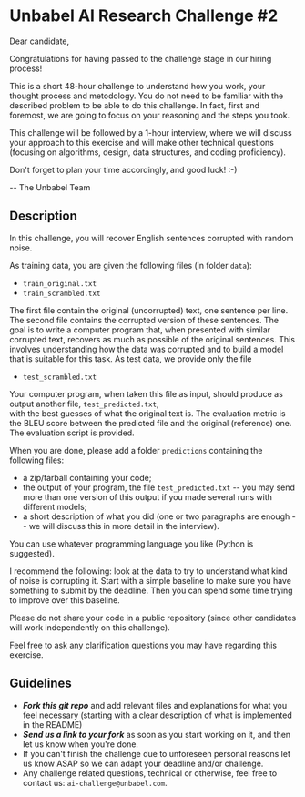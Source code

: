 # Unbabel AI Research Challenge #2

Dear candidate,

Congratulations for having passed to the challenge stage in our hiring process!

This is a short 48-hour challenge to understand how you work, your thought process and metodology.
You do not need to be familiar with the described problem to be able to do this challenge.
In fact, first and foremost, we are going to focus on your reasoning and the steps you took.

This challenge will be followed by a 1-hour interview, 
where we will discuss your approach to this exercise and will make other technical questions 
(focusing on algorithms, design, data structures, and coding proficiency).

Don't forget to plan your time accordingly, and good luck! :-)

-- The Unbabel Team

## Description

In this challenge, you will recover English sentences corrupted with random noise. 

As training data, you are given the following files (in folder `data`): 
- `train_original.txt`
- `train_scrambled.txt`

The first file contain the original (uncorrupted) text, one sentence per line. 
The second file contains the corrupted version of these sentences. 
The goal is to write a computer program that, when presented with similar corrupted text, 
recovers as much as possible of the original sentences. 
This involves understanding how the data was corrupted and to build a model that is suitable for this task. 
As test data, we provide only the file
- `test_scrambled.txt`

Your computer program, when taken this file as input, should produce as output another file, `test_predicted.txt`,  
with the best guesses of what the original text is. 
The evaluation metric is the BLEU score between the predicted file and the original (reference) one. 
The evaluation script is provided.

When you are done, please add a folder `predictions` containing the following files:
- a zip/tarball containing your code;
- the output of your program, the file `test_predicted.txt` -- you may send more than one version of this output if you made several runs with different models;
- a short description of what you did (one or two paragraphs are enough -- we will discuss this in more detail in the interview).

You can use whatever programming language you like (Python is suggested).

I recommend the following: look at the data to try to understand what kind of noise is corrupting it.
Start with a simple baseline to make sure you have something to submit by the deadline.
Then you can spend some time trying to improve over this baseline.

Please do not share your code in a public repository (since other candidates will work independently on this challenge).

Feel free to ask any clarification questions you may have regarding this exercise.

## Guidelines
* ***Fork this _git repo_*** and add relevant files and explanations for what you feel necessary 
(starting with a clear description of what is implemented in the README)
* ***Send us a link to your fork*** as soon as you start working on it, and then let us know when you're done.
* If you can't finish the challenge due to unforeseen personal reasons let us know ASAP so we can adapt your deadline and/or challenge.
* Any challenge related questions, technical or otherwise, feel free to contact us: `ai-challenge@unbabel.com`.